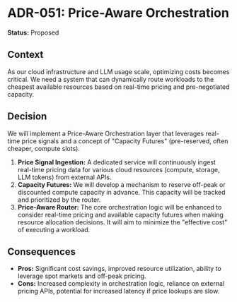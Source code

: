 
# ADR-051: Price-Aware Orchestration

**Status:** Proposed

## Context

As our cloud infrastructure and LLM usage scale, optimizing costs becomes critical. We need a system that can dynamically route workloads to the cheapest available resources based on real-time pricing and pre-negotiated capacity.

## Decision

We will implement a Price-Aware Orchestration layer that leverages real-time price signals and a concept of "Capacity Futures" (pre-reserved, often cheaper, compute slots).

1.  **Price Signal Ingestion:** A dedicated service will continuously ingest real-time pricing data for various cloud resources (compute, storage, LLM tokens) from external APIs.
2.  **Capacity Futures:** We will develop a mechanism to reserve off-peak or discounted compute capacity in advance. This capacity will be tracked and prioritized by the router.
3.  **Price-Aware Router:** The core orchestration logic will be enhanced to consider real-time pricing and available capacity futures when making resource allocation decisions. It will aim to minimize the "effective cost" of executing a workload.

## Consequences

- **Pros:** Significant cost savings, improved resource utilization, ability to leverage spot markets and off-peak pricing.
- **Cons:** Increased complexity in orchestration logic, reliance on external pricing APIs, potential for increased latency if price lookups are slow.
